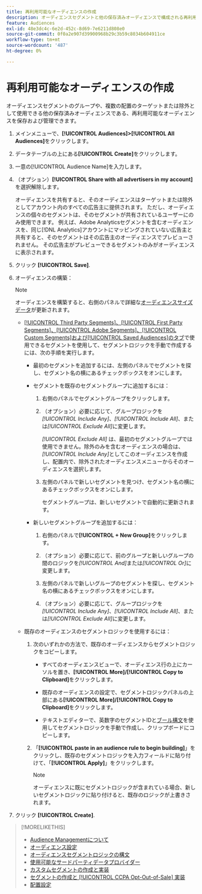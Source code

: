 ```yaml
---
title: 再利用可能なオーディエンスの作成
description: オーディエンスセグメントと他の保存済みオーディエンスで構成される再利用可能なオーディエンスを作成する方法を説明します。
feature: Audiences
exl-id: 48e3dc4c-6e2d-452c-8d69-7e6211d808e0
source-git-commit: 0f0a2e907d39900968b29c3b59c8034b604911ce
workflow-type: tm+mt
source-wordcount: '487'
ht-degree: 0%

---
```


# 再利用可能なオーディエンスの作成

<!-- "Saved audience" is used in UI (where?), but "saved" is a state, not a type. "Reusable audience" sounds better in a description. "Audience template" isn't right, either, since it implies you can edit it on the fly to create a new, different audience. Some other term? -->

オーディエンスセグメントのグループや、複数の配置のターゲットまたは除外として使用できる他の保存済みオーディエンスである、再利用可能なオーディエンスを保存および管理できます。

1. メインメニューで、**[!UICONTROL Audiences]>[!UICONTROL All Audiences]**&#x200B;をクリックします。

1. データテーブルの上にある&#x200B;**[!UICONTROL Create]**&#x200B;をクリックします。

1. 一意の[!UICONTROL Audience Name]を入力します。

1. （オプション）**[!UICONTROL Share with all advertisers in my account]**&#x200B;を選択解除します。

   オーディエンスを共有すると、そのオーディエンスはターゲットまたは除外としてアカウント内のすべての広告主に提供されます。 ただし、オーディエンスの個々のセグメントは、そのセグメントが共有されているユーザーにのみ使用できます。 例えば、Adobe Analyticsセグメントを含むオーディエンスを、同じ[!DNL Analytics]アカウントにマッピングされていない広告主と共有すると、そのセグメントはその広告主のオーディエンスでプレビューされません。 その広告主がプレビューできるセグメントのみがオーディエンスに表示されます。

1. クリック **[!UICONTROL Save]**.

1. オーディエンスの構築：

   >[!NOTE]
   >
   >オーディエンスを構築すると、右側のパネルで詳細な[オーディエンスサイズデータ](audience-about.md)が更新されます。

   * [[!UICONTROL Third Party Segments]、[!UICONTROL First Party Segments]、[!UICONTROL Adobe Segments]、[!UICONTROL Custom Segments]および[!UICONTROL Saved Audiences]のタブ](audience-settings.md)で使用できるセグメントを使用して、セグメントロジックを手動で作成するには、次の手順を実行します。

      * 最初のセグメントを追加するには、左側のパネルでセグメントを探し、セグメント名の横にあるチェックボックスをオンにします。

      * セグメントを既存のセグメントグループに追加するには：

         1. 右側のパネルでセグメントグループをクリックします。

         1. （オプション）必要に応じて、グループロジックを&#x200B;*[!UICONTROL Include Any]*、*[!UICONTROL Include All]*、または&#x200B;*[!UICONTROL Exclude All]*&#x200B;に変更します。

            *[!UICONTROL Exclude All]* は、最初のセグメントグループでは使用できません。除外のみを含むオーディエンスの場合は、*[!UICONTROL Include Any]*&#x200B;としてこのオーディエンスを作成し、配置内で、除外されたオーディエンスメニューからそのオーディエンスを選択します。

         1. 左側のパネルで新しいセグメントを見つけ、セグメント名の横にあるチェックボックスをオンにします。

            セグメントグループは、新しいセグメントで自動的に更新されます。
      * 新しいセグメントグループを追加するには：

         1. 右側のパネルで&#x200B;**[!UICONTROL + New Group]**&#x200B;をクリックします。

         1. （オプション）必要に応じて、前のグループと新しいグループの間のロジックを&#x200B;*[!UICONTROL And]*&#x200B;または&#x200B;*[!UICONTROL Or]*&#x200B;に変更します。

         1. 左側のパネルで新しいグループのセグメントを探し、セグメント名の横にあるチェックボックスをオンにします。

         1. （オプション）必要に応じて、グループロジックを&#x200B;*[!UICONTROL Include Any]*、*[!UICONTROL Include All]*、または&#x200B;*[!UICONTROL Exclude All]*&#x200B;に変更します。
   * 既存のオーディエンスのセグメントロジックを使用するには：

      1. 次のいずれかの方法で、既存のオーディエンスからセグメントロジックをコピーします。

         * すべてのオーディエンスビューで、オーディエンス行の上にカーソルを置き、**[!UICONTROL More]/[!UICONTROL Copy to Clipboard]**&#x200B;をクリックします。

         * 既存のオーディエンスの設定で、セグメントロジックパネルの上部にある&#x200B;**[!UICONTROL More]/[!UICONTROL Copy to Clipboard]**&#x200B;をクリックします。

         * テキストエディターで、英数字のセグメントIDと[ブール構文](audience-segment-logic-syntax.md)を使用してセグメントロジックを手動で作成し、クリップボードにコピーします。
      1. 「**[!UICONTROL paste in an audience rule to begin building]**」をクリックし、既存のセグメントロジックを入力フィールドに貼り付けて、「**[!UICONTROL Apply]**」をクリックします。

         >[!NOTE]
         >
         >オーディエンスに既にセグメントロジックが含まれている場合、新しいセグメントロジックに貼り付けると、既存のロジックが上書きされます。




1. クリック **[!UICONTROL Create]**.

>[!MORELIKETHIS]
>
>* [Audience Managementについて](audience-about.md)
>* [オーディエンス設定](audience-settings.md)
>* [オーディエンスセグメントロジックの構文](audience-segment-logic-syntax.md)
>* [使用可能なサードパーティデータプロバイダー](third-party-data-providers.md)
>* [カスタムセグメントの作成と実装](custom-segment-create.md)
>* [セグメントの作成と [!UICONTROL CCPA Opt-Out-of-Sale] 実装](ccpa-opt-out-segment-create.md)
>* [配置設定](/help/dsp/campaign-management/placements/placement-settings.md)

